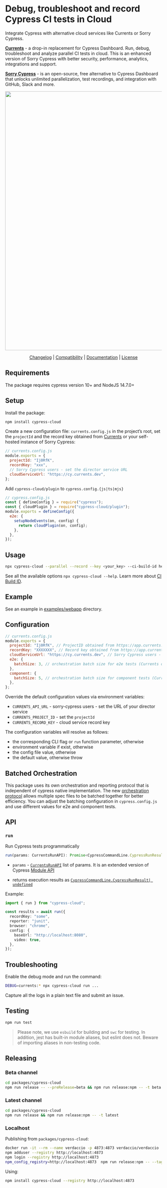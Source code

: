 # Debug, troubleshoot and record Cypress CI tests in Cloud

Integrate Cypress with alternative cloud services like Currents or Sorry Cypress.

**[Currents](https://currents.dev/?utm_source=cypress-cloud)** - a drop-in replacement for Cypress Dashboard. Run, debug, troubleshoot and analyze parallel CI tests in cloud. This is an enhanced version of Sorry Cypress with better security, performance, analytics, integrations and support.

**[Sorry Cypress](https://sorry-cypress.dev/?utm_source=cypress-cloud)** - is an open-source, free alternative to Cypress Dashboard that unlocks unlimited parallelization, test recordings, and integration with GitHub, Slack and more.

<p align="center">
  <img width="830" src="https://user-images.githubusercontent.com/1637928/213367982-78987b7a-411a-4d2e-9486-ca204847022e.png" />
</p>

<p align="center">
<a href="../CHANGELOG.md">Changelog</a> | <a href="https://currents.dev/readme/guides/cypress-compatibility">Compatibility</a> |
<a href="https://currents.dev/readme">Documentation</a> | <a href="./packages/cypress-cloud/LICENSE.md">License</a>

</p>

## Requirements

The package requires cypress version 10+ and NodeJS 14.7.0+

## Setup

Install the package:

```sh
npm install cypress-cloud
```

Create a new configuration file: `currents.config.js` in the project’s root, set the `projectId` and the record key obtained from [Currents](https://app.currents.dev) or your self-hosted instance of Sorry Cypress:

```js
// currents.config.js
module.exports = {
  projectId: "Ij0RfK",
  recordKey: "xxx",
  // Sorry Cypress users - set the director service URL
  cloudServiceUrl: "https://cy.currents.dev",
};
```

Add `cypress-cloud/plugin` to `cypress.config.{js|ts|mjs}`

```js
// cypress.config.js
const { defineConfig } = require("cypress");
const { cloudPlugin } = require("cypress-cloud/plugin");
module.exports = defineConfig({
  e2e: {
    setupNodeEvents(on, config) {
      return cloudPlugin(on, config);
    },
  },
});
```

## Usage

```sh
npx cypress-cloud --parallel --record --key <your_key> --ci-build-id hello-cypress-cloud
```

See all the available options `npx cypress-cloud --help`. Learn more about [CI Build ID](https://currents.dev/readme/guides/cypress-ci-build-id).

## Example

See an example in [examples/webapp](https://github.com/currents-dev/cypress-cloud/blob/main/examples/webapp) directory.

## Configuration

```js
// currents.config.js
module.exports = {
  projectId: "Ij0RfK", // ProjectID obtained from https://app.currents.dev or Sorry Cypress
  recordKey: "XXXXXXX", // Record key obtained from https://app.currents.dev, any value for Sorry Cypress
  cloudServiceUrl: "https://cy.currents.dev", // Sorry Cypress users - the director service URL
  e2e: {
    batchSize: 3, // orchestration batch size for e2e tests (Currents only, read below)
  },
  component: {
    batchSize: 5, // orchestration batch size for component tests (Currents only, read below)
  },
};
```

Override the default configuration values via environment variables:

- `CURRENTS_API_URL` - sorry-cypress users - set the URL of your director service
- `CURRENTS_PROJECT_ID` - set the `projectId`
- `CURRENTS_RECORD_KEY` - cloud service record key

The configuration variables will resolve as follows:

- the corresponding CLI flag or `run` function parameter, otherwise
- environment variable if exist, otherwise
- the config file value, otherwise
- the default value, otherwise throw

## Batched Orchestration

This package uses its own orchestration and reporting protocol that is independent of cypress native implementation. The new [orchestration protocol](https://currents.dev/readme/integration-with-cypress/cypress-cloud#batched-orchestration) allows multiple spec files to be batched together for better efficiency. You can adjust the batching configuration in `cypress.config.js` and use different values for e2e and component tests.

## API

### `run`

Run Cypress tests programmatically

```ts
run(params: CurrentsRunAPI): Promise<CypressCommandLine.CypressRunResult | undefined>
```

- `params` - [`CurrentsRunAPI`](./packages/cypress-cloud/types.ts) list of params. It is an extended version of Cypress [Module API](https://docs.cypress.io/guides/guides/module-api)

- returns execution results as [`CypressCommandLine.CypressRunResult| undefined`](./packages/cypress-cloud/types.ts)

Example:

```ts
import { run } from "cypress-cloud";

const results = await run({
  recordKey: "some",
  reporter: "junit",
  browser: "chrome",
  config: {
    baseUrl: "http://localhost:8080",
    video: true,
  },
});
```

## Troubleshooting

Enable the debug mode and run the command:

```sh
DEBUG=currents:* npx cypress-cloud run ...
```

Capture all the logs in a plain text file and submit an issue.

## Testing

```sh
npm run test
```

> Please note, we use `esbuild` for building and `swc` for testing. In addition, jest has built-in module aliases, but eslint does not. Beware of importing aliases in non-testing code.

## Releasing

### Beta channel

```sh
cd packages/cypress-cloud
npm run release -- --preRelease=beta && npm run release:npm -- -t beta
```

### Latest channel

```sh
cd packages/cypress-cloud
npm run release && npm run release:npm -- -t latest
```

### Localhost

Publishing from `packages/cypress-cloud`:

```sh
docker run -it --rm --name verdaccio -p 4873:4873 verdaccio/verdaccio
npm adduser --registry http://localhost:4873
npm login --registry http://localhost:4873
npm_config_registry=http://localhost:4873  npm run release:npm -- --tag latest
```

Using:

```sh
npm install cypress-cloud --registry http://localhost:4873
```
